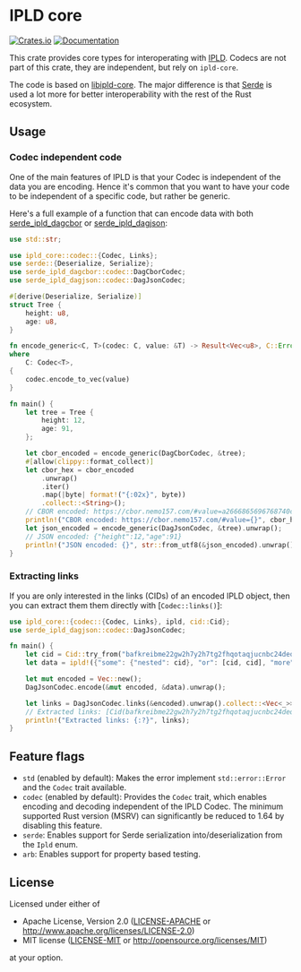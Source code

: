 IPLD core
=========

[![Crates.io](https://img.shields.io/crates/v/ipld-core.svg)](https://crates.io/crates/ipld-core)
[![Documentation](https://docs.rs/ipld-core/badge.svg)](https://docs.rs/ipld-core)

This crate provides core types for interoperating with [IPLD]. Codecs are not part of this crate, they are independent, but rely on `ipld-core`.

The code is based on [libipld-core]. The major difference is that [Serde] is used a lot more for better interoperability with the rest of the Rust ecosystem.


Usage
-----

### Codec independent code

One of the main features of IPLD is that your Codec is independent of the data you are encoding. Hence it's common that you want to have  your code to be independent of a specific code, but rather be generic.

Here's a full example of a function that can encode data with both [serde_ipld_dagcbor] or [serde_ipld_dagjson]:

```rust
use std::str;

use ipld_core::codec::{Codec, Links};
use serde::{Deserialize, Serialize};
use serde_ipld_dagcbor::codec::DagCborCodec;
use serde_ipld_dagjson::codec::DagJsonCodec;

#[derive(Deserialize, Serialize)]
struct Tree {
    height: u8,
    age: u8,
}

fn encode_generic<C, T>(codec: C, value: &T) -> Result<Vec<u8>, C::Error>
where
    C: Codec<T>,
{
    codec.encode_to_vec(value)
}

fn main() {
    let tree = Tree {
        height: 12,
        age: 91,
    };

    let cbor_encoded = encode_generic(DagCborCodec, &tree);
    #[allow(clippy::format_collect)]
    let cbor_hex = cbor_encoded
        .unwrap()
        .iter()
        .map(|byte| format!("{:02x}", byte))
        .collect::<String>();
    // CBOR encoded: https://cbor.nemo157.com/#value=a2666865696768740c63616765185b
    println!("CBOR encoded: https://cbor.nemo157.com/#value={}", cbor_hex);
    let json_encoded = encode_generic(DagJsonCodec, &tree).unwrap();
    // JSON encoded: {"height":12,"age":91}
    println!("JSON encoded: {}", str::from_utf8(&json_encoded).unwrap());
}
```

### Extracting links

If you are only interested in the links (CIDs) of an encoded IPLD object, then you can extract them them directly with [`Codec::links()`]:

```rust
use ipld_core::{codec::{Codec, Links}, ipld, cid::Cid};
use serde_ipld_dagjson::codec::DagJsonCodec;

fn main() {
    let cid = Cid::try_from("bafkreibme22gw2h7y2h7tg2fhqotaqjucnbc24deqo72b6mkl2egezxhvy").unwrap();
    let data = ipld!({"some": {"nested": cid}, "or": [cid, cid], "more": true});

    let mut encoded = Vec::new();
    DagJsonCodec.encode(&mut encoded, &data).unwrap();

    let links = DagJsonCodec.links(&encoded).unwrap().collect::<Vec<_>>();
    // Extracted links: [Cid(bafkreibme22gw2h7y2h7tg2fhqotaqjucnbc24deqo72b6mkl2egezxhvy), Cid(bafkreibme22gw2h7y2h7tg2fhqotaqjucnbc24deqo72b6mkl2egezxhvy), Cid(bafkreibme22gw2h7y2h7tg2fhqotaqjucnbc24deqo72b6mkl2egezxhvy)]
    println!("Extracted links: {:?}", links);
}
```


Feature flags
-------------

 - `std` (enabled by default): Makes the error implement `std::error::Error` and the `Codec` trait available.
 - `codec` (enabled by default): Provides the `Codec` trait, which enables encoding and decoding independent of the IPLD Codec. The minimum supported Rust version (MSRV) can significantly be reduced to 1.64 by disabling this feature.
 - `serde`: Enables support for Serde serialization into/deserialization from the `Ipld` enum.
 - `arb`: Enables support for property based testing.


License
-------

Licensed under either of

 * Apache License, Version 2.0 ([LICENSE-APACHE](LICENSE-APACHE) or <http://www.apache.org/licenses/LICENSE-2.0>)
 * MIT license ([LICENSE-MIT](LICENSE-MIT) or <http://opensource.org/licenses/MIT>)

at your option.

[IPLD]: https://ipld.io/
[libipld-core]: https://crates.io/crates/libipld-core
[Serde]: https://serde.rs/
[serde_ipld_dagcbor]: https://crates.io/crates/serde_ipld_dagcbor
[serde_ipld_dagjson]: https://crates.io/crates/serde_ipld_dagjson
